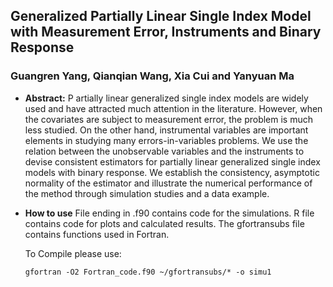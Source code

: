## Generalized Partially Linear Single Index Model with  Measurement Error, Instruments and Binary Response
### Guangren Yang, Qianqian Wang, Xia Cui  and Yanyuan Ma

* **Abstract:** P
artially linear generalized single index models are widely used and have attracted much attention in the literature. However, when the covariates are subject to measurement error, the problem is much less studied. On the other hand, instrumental variables are important elements in studying many errors-in-variables problems. We use the relation between the unobservable variables and the instruments to devise consistent estimators for partially linear generalized single index models with binary response. We establish the consistency, asymptotic normality of the estimator and illustrate the numerical performance of the method through simulation studies and a data example. 


* **How to use**
File ending in .f90 contains code for the simulations.
R file contains code for plots and calculated results.
The gfortransubs file contains functions used in Fortran.

  To Compile please use: 

  ```
  gfortran -O2 Fortran_code.f90 ~/gfortransubs/* -o simu1
  ```
